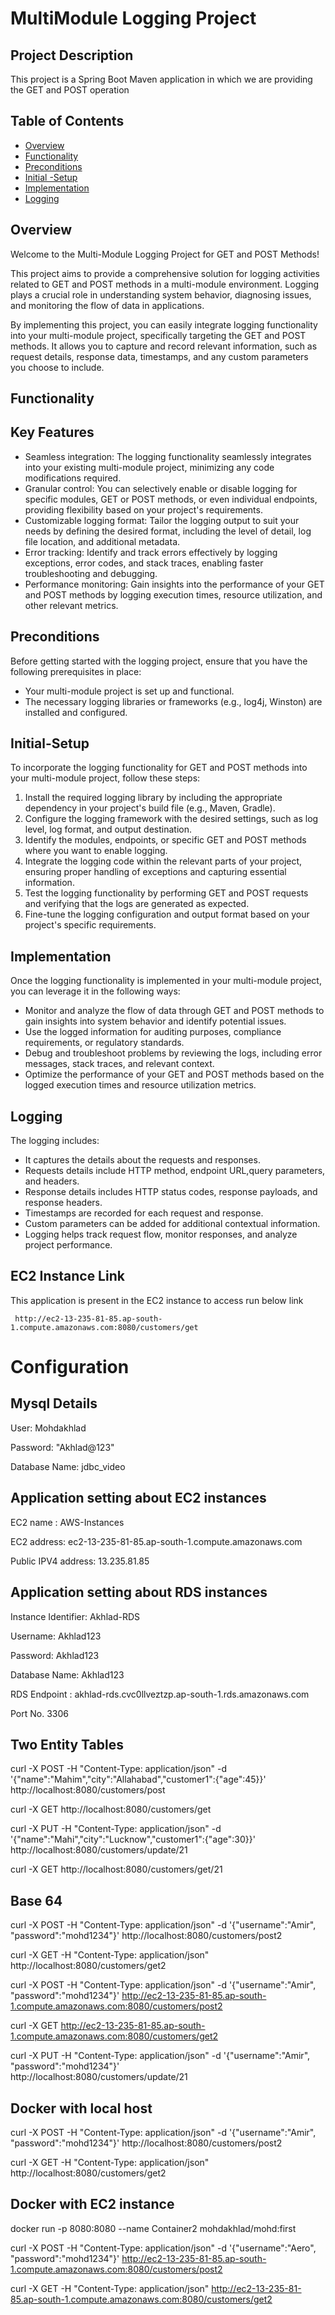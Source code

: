 # MultiModule Logging Project

## Project Description

This project is a Spring Boot Maven application in which we are providing the GET and 
POST operation


## Table of Contents


- [Overview](#Overview)
- [Functionality](#Functionality)
- [Preconditions](#Preconditions)
- [Initial -Setup](#Initial-Setup)
- [Implementation ](#Implementation)
- [Logging](#Logging)


## Overview

Welcome to the Multi-Module Logging Project for GET and POST Methods!

This project aims to provide a comprehensive solution for logging activities related to GET and POST methods in a multi-module environment. Logging plays a crucial role in understanding system behavior, diagnosing issues, and monitoring the flow of data in applications.

By implementing this project, you can easily integrate logging functionality into your multi-module project, specifically targeting the GET and POST methods. It allows you to capture and record relevant information, such as request details, response data, timestamps, and any custom parameters you choose to include.



## Functionality


Key Features
------------
- Seamless integration: The logging functionality seamlessly integrates into your existing multi-module project, minimizing any code modifications required.
- Granular control: You can selectively enable or disable logging for specific modules, GET or POST methods, or even individual endpoints, providing flexibility based on your project's requirements.
- Customizable logging format: Tailor the logging output to suit your needs by defining the desired format, including the level of detail, log file location, and additional metadata.
- Error tracking: Identify and track errors effectively by logging exceptions, error codes, and stack traces, enabling faster troubleshooting and debugging.
- Performance monitoring: Gain insights into the performance of your GET and POST methods by logging execution times, resource utilization, and other relevant metrics.


## Preconditions

Before getting started with the logging project, ensure that you have the following prerequisites in place:
- Your multi-module project is set up and functional.
- The necessary logging libraries or frameworks (e.g., log4j, Winston) are installed and configured.


## Initial-Setup


To incorporate the logging functionality for GET and POST methods into your multi-module project, follow these steps:
1. Install the required logging library by including the appropriate dependency in your project's build file (e.g., Maven, Gradle).
2. Configure the logging framework with the desired settings, such as log level, log format, and output destination.
3. Identify the modules, endpoints, or specific GET and POST methods where you want to enable logging.
4. Integrate the logging code within the relevant parts of your project, ensuring proper handling of exceptions and capturing essential information.
5. Test the logging functionality by performing GET and POST requests and verifying that the logs are generated as expected.
6. Fine-tune the logging configuration and output format based on your project's specific requirements.


## Implementation

Once the logging functionality is implemented in your multi-module project, you can leverage it in the following ways:
- Monitor and analyze the flow of data through GET and POST methods to gain insights into system behavior and identify potential issues.
- Use the logged information for auditing purposes, compliance requirements, or regulatory standards.
- Debug and troubleshoot problems by reviewing the logs, including error messages, stack traces, and relevant context.
- Optimize the performance of your GET and POST methods based on the logged execution times and resource utilization metrics.


## Logging

The logging includes:

- It captures the details about the requests and responses.
- Requests details include HTTP method, endpoint URL,query parameters, and headers.
- Response details includes HTTP status codes, response payloads, and response headers.
- Timestamps are recorded for each request and response.
- Custom parameters can be added for additional contextual information.
- Logging helps track request flow, monitor responses, and analyze project performance.

## EC2 Instance Link
This application is present in the EC2 instance to access run below link

     http://ec2-13-235-81-85.ap-south-1.compute.amazonaws.com:8080/customers/get

# Configuration


## Mysql Details

User: Mohdakhlad

Password: "Akhlad@123"

Database Name: jdbc_video

## Application setting about EC2 instances 

EC2 name : AWS-Instances

EC2 address: ec2-13-235-81-85.ap-south-1.compute.amazonaws.com

Public IPV4 address: 13.235.81.85







## Application setting about RDS instances

Instance Identifier: Akhlad-RDS

Username: Akhlad123

Password: Akhlad123

Database Name: Akhlad123

RDS Endpoint : akhlad-rds.cvc0llveztzp.ap-south-1.rds.amazonaws.com

Port No. 3306


## Two Entity Tables

curl -X POST -H "Content-Type: application/json" -d '{"name":"Mahim","city":"Allahabad","customer1":{"age":45}}' 
http://localhost:8080/customers/post

curl -X GET http://localhost:8080/customers/get

curl -X PUT -H "Content-Type: application/json" -d '{"name":"Mahi","city":"Lucknow","customer1":{"age":30}}'
http://localhost:8080/customers/update/21

curl -X GET http://localhost:8080/customers/get/21



## Base 64

curl -X POST -H "Content-Type: application/json" -d '{"username":"Amir", "password":"mohd1234"}'
http://localhost:8080/customers/post2

curl -X GET -H "Content-Type: application/json" http://localhost:8080/customers/get2

curl -X POST -H "Content-Type: application/json" -d '{"username":"Amir", "password":"mohd1234"}'
http://ec2-13-235-81-85.ap-south-1.compute.amazonaws.com:8080/customers/post2

curl -X GET http://ec2-13-235-81-85.ap-south-1.compute.amazonaws.com:8080/customers/get2

curl -X PUT -H "Content-Type: application/json" -d '{"username":"Amir", "password":"mohd1234"}'  
http://localhost:8080/customers/update/21




## Docker with local host

curl -X POST -H "Content-Type: application/json" -d '{"username":"Amir", "password":"mohd1234"}' 
http://localhost:8080/customers/post2

curl -X GET -H "Content-Type: application/json" http://localhost:8080/customers/get2



## Docker with EC2 instance

docker run -p 8080:8080 --name Container2 mohdakhlad/mohd:first

curl -X POST -H "Content-Type: application/json" -d '{"username":"Aero", "password":"mohd1234"}'
http://ec2-13-235-81-85.ap-south-1.compute.amazonaws.com:8080/customers/post2

curl -X GET -H "Content-Type: application/json" http://ec2-13-235-81-85.ap-south-1.compute.amazonaws.com:8080/customers/get2


